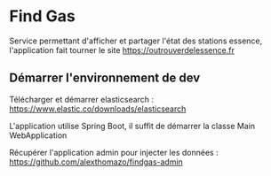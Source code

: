 Find Gas
========

Service permettant d'afficher et partager l'état des stations essence, l'application fait tourner le site
https://outrouverdelessence.fr

Démarrer l'environnement de dev
-------------------------------

Télécharger et démarrer elasticsearch : https://www.elastic.co/downloads/elasticsearch

L'application utilise Spring Boot, il suffit de démarrer la classe Main WebApplication

Récupérer l'application admin pour injecter les données : https://github.com/alexthomazo/findgas-admin

